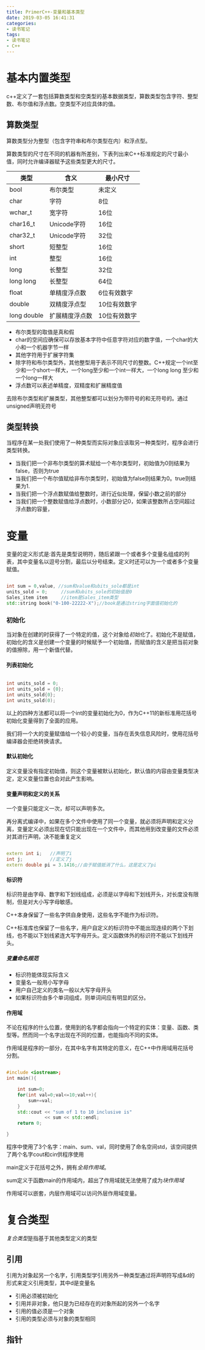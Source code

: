 ```yaml
---
title: PrimerC++-变量和基本类型
date: 2019-03-05 16:41:31
categories:
- 读书笔记
tags:
- 读书笔记
- C++
---
```


# 基本内置类型

c++定义了一套包括算数类型和空类型的基本数据类型，算数类型包含字符、整型数、布尔值和浮点数。空类型不对应具体的值。


## 算数类型

算数类型分为整型（包含字符串和布尔类型在内）和浮点型。

算数类型的尺寸在不同的机器有所差别，下表列出来C++标准规定的尺寸最小值，同时允许编译器赋予这些类型更大的尺寸。

| 类型 | 含义 | 最小尺寸 |
| --- | ---- | ---- |
| bool | 布尔类型 | 未定义|
| char | 字符 | 8位 |
| wchar_t | 宽字符 | 16位 |
| char16_t | Unicode字符 | 16位 |
| char32_t | Unicode字符 | 32位 |
| short | 短整型 | 16位 |
| int | 整型 | 16位 |
| long | 长整型 | 32位 |
| long long | 长整型 | 64位 |
| float | 单精度浮点数 | 6位有效数字 |
| double | 双精度浮点型 | 10位有效数字 | 
| long double | 扩展精度浮点数 | 10位有效数字 |

- 布尔类型的取值是真和假
- char的空间应确保可以存放基本字符中任意字符对应的数字值，一个char的大小和一个机器字节一样
- 其他字符用于扩展字符集
- 除字符和布尔类型外，其他整型用于表示不同尺寸的整数。C++规定一个int至少和一个short一样大，一个long至少和一个int一样大，一个long long 至少和一个long一样大
- 浮点数可以表述单精度，双精度和扩展精度值

去除布尔类型和扩展类型，其他整型都可以划分为带符号的和无符号的。通过unsigned声明无符号

## 类型转换

当程序在某一处我们使用了一种类型而实际对象应该取另一种类型时，程序会进行类型转换。

- 当我们把一个非布尔类型的算术赋给一个布尔类型时，初始值为0则结果为false，否则为true
- 当我们把一个布尔值赋给非布尔类型时，初始值为false则结果为0。true则结果为1.
- 当我们把一个浮点数赋值给整数时，进行近似处理，保留小数之前的部分
- 当我们把一个整数赋值给浮点数时，小数部分记0，如果该整数所占空间超过浮点数的容量，

# 变量

变量的定义形式是:首先是类型说明符，随后紧跟一个或者多个变量名组成的列表，其中变量名以逗号分割，最后以分号结束。定义时还可以为一个或者多个变量赋值。

```C++

int sum = 0,value, //sum和value和ubits_sole都是int
units_sold = 0;     //sum和ubits_sole的初始值是0
Sales_item item     //item是Sales_item类型
std::string book("0-100-22222-X");//book是通过string字面值初始化的

```
### 初始化 

当对象在创建的时获得了一个特定的值，这个对象给*初始化*了。初始化不是赋值，初始化的含义是创建一个变量的时候赋予一个初始值，而赋值的含义是把当前对象的值擦除，用一个新值代替。

#### 列表初始化

```c++

int units_sold = 0;
int units_sold = {0};
int units_sold{0};
int units_sold(0);

```

以上的四种方法都可以将一个int的变量初始化为0，作为C++11的新标准用花括号初始化变量得到了全面的应用。

我们将一个大的变量赋值给一个较小的变量，当存在丢失信息风险时，使用花括号编译器会拒绝转换请求。

#### 默认初始化

定义变量没有指定初始值，则这个变量被默认初始化，默认值的内容由变量类型决定，定义变量位置也会对此产生影响。

#### 变量声明和定义的关系

一个变量只能定义一次，却可以声明多次。

再分离式编译中，如果在多个文件中使用了同一个变量，就必须将声明和定义分离，变量定义必须出现在切只能出现在一个文件中，而其他用到改变量的文件必须对其进行声明，决不能重复定义


```C++

extern int i;   //声明了i
int j;          //定义了j
extern double pi = 3.1416;//由于赋值抵消了什么，这是定义了pi 

```

#### 标识符

标识符是由字母、数字和下划线组成，必须是以字母和下划线开头，对长度没有限制，但是对大小写字母敏感。

C++本身保留了一些名字供自身使用，这些名字不能作为标识符。

C++标准库也保留了一些名字，用户自定义的标识符中不能出现连续的两个下划线，也不能以下划线紧连大写字母开头。定义函数体外的标识符不能以下划线开头。


##### 变量命名规范

- 标识符能体现实际含义
- 变量名一般用小写字母
- 用户自己定义的类名一般以大写字母开头
- 如果标识符由多个单词组成，则单词间应有明显的区分。 

#### 作用域

不论在程序的什么位置，使用到的名字都会指向一个特定的实体：变量、函数、类型等。然而同一个名字出现在不同的位置，也能指向不同的实体。

作用域是程序的一部分，在其中名字有其特定的意义，在C++中作用域用花括号分割。

```C++

#include <iostream>;
int main(){

    int sum=0;
    for(int val=0;val<=10;val++){
        sum+=val;
    }
    std::cout << "sum of 1 to 10 inclusive is"
              << sum << std::endl;
    return 0;

}

```

程序中使用了3个名字：main、sum、val，同时使用了命名空间std，该空间提供了两个名字cout和cin供程序使用

main定义于花括号之外，拥有*全局作用域*。

sum定义于函数main的作用域内，超出了作用域就无法使用了成为*块作用域*

作用域可以嵌套，内层作用域可以访问外层作用域变量。

# 复合类型

*复合类型*是指基于其他类型定义的类型

## 引用

引用为对象起另一个名字，引用类型学引用另外一种类型通过将声明符写成&d的形式来定义引用类型，其中d是变量名

- 引用必须被初始化
- 引用并非对象，他只是为已经存在的对象所起的另外一个名字
- 引用的值必须是一个对象
- 引用的类型必须与对象的类型相同

## 指针

